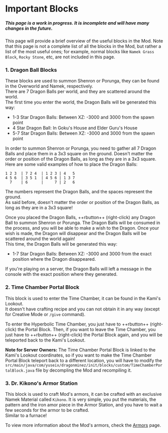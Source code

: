 # Important Blocks
##### **This page is a work in progress. It is incomplete and will have many changes in the future.**

This page will provide a brief overview of the useful blocks in the Mod. Note that this page is not a complete list of all the blocks in the Mod, but rather a list of the most useful ones; for example, normal blocks like `Namek Grass Block`, `Rocky Stone`, etc, are not included in this page.

### **1. Dragon Ball Blocks**
These blocks are used to summon Shenron or Porunga, they can be found in the Overworld and Namek, respectively.  
There are 7 Dragon Balls per world, and they are scattered around the world.  
The first time you enter the world, the Dragon Balls will be generated this way:
- 1-3 Star Dragon Balls: Between XZ: -3000 and 3000 from the spawn point
- 4 Star Dragon Ball: In Goku's House and Elder Guru's House
- 5-7 Star Dragon Balls: Between XZ: -3000 and 3000 from the spawn point

In order to summon Shenron or Porunga, you need to gather all 7 Dragon Balls and place them in a 3x3 square on the ground. Doesn't matter the order or position of the Dragon Balls, as long as they are in a 3x3 square. Here are some valid examples of how to place the Dragon Balls:
```
1 2 3  | 7 2 4  | 1 2 3 | 4   5
4 5 6  | 3 5 1  | 4 5 6 | 1 3 7
  7    | 6      |     7 | 2   6
```
The numbers represent the Dragon Balls, and the spaces represent the ground.  
As said before, doesn't matter the order or position of the Dragon Balls, as long as they are in a 3x3 square!

Once you placed the Dragon Balls, ++rbutton++ (right-click) any Dragon Ball to summon Shenron or Porunga. The Dragon Balls will be consumed in the process, and you will be able to make a wish to the Dragon. Once your wish is made, the Dragon will disappear and the Dragon Balls will be scattered around the world again!  
This time, the Dragon Balls will be generated this way:
- 1-7 Star Dragon Balls: Between XZ: -3000 and 3000 from the exact position where the Dragon disappeared.

If you're playing on a server, the Dragon Balls will left a message in the console with the exact position where they generated.

### **2. Time Chamber Portal Block**
This block is used to enter the Time Chamber, it can be found in the Kami's Lookout.  
It doesn't have crafting recipe and you can not obtain it in any way (except for Creative Mode or `/give` command).

To enter the Hyperbolic Time Chamber, you just have to ++rbutton++ (right-click) the Portal Block. Then, if you want to leave the Time Chamber, you just have to ++rbutton++ (right-click) the Portal Block again, and you will be teleported back to the Kami's Lookout.

**Note for Server Owners:** The Time Chamber Portal Block is linked to the Kami's Lookout coordinates, so if you want to make the Time Chamber Portal Block teleport back to a different location, you will have to modify the `src/main/java/com/yuseix/dragonminez/init/blocks/custom/TimeChamberPortalBlock.java` file by decompling the Mod and recompiling it.

### **3. Dr. Kikono's Armor Station**
This block is used to craft Mod's armors, it can be crafted with an exclusive Namek Material called `Kikono`.
It is very simple, you put the materials, the pattern and the iron amor piece in the Armor Station, and you have to wait a few seconds for the armor to be crafted.  
Similar to a furnace!

To view more information about the Mod's armors, check the [Armors](armors.md) page.